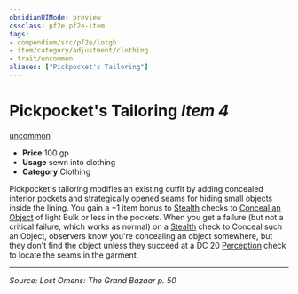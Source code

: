 ```yaml
---
obsidianUIMode: preview
cssclass: pf2e,pf2e-item
tags:
- compendium/src/pf2e/lotgb
- item/category/adjustment/clothing
- trait/uncommon
aliases: ["Pickpocket's Tailoring"]
---
```

# Pickpocket's Tailoring *Item 4*  
[uncommon](rules/traits/uncommon.md "Uncommon Rarity Trait")  

- **Price** 100 gp
- **Usage** sewn into clothing
- **Category** Clothing

Pickpocket's tailoring modifies an existing outfit by adding concealed interior pockets and strategically opened seams for hiding small objects inside the lining. You gain a +1 item bonus to [Stealth](compendium/skills.md#Stealth) checks to [Conceal an Object](rules/actions/conceal-an-object.md) of light Bulk or less in the pockets. When you get a failure (but not a critical failure, which works as normal) on a [Stealth](compendium/skills.md#Stealth) check to Conceal such an Object, observers know you're concealing an object somewhere, but they don't find the object unless they succeed at a DC 20 [Perception](compendium/skills.md#Perception) check to locate the seams in the garment.


---
*Source: Lost Omens: The Grand Bazaar p. 50*